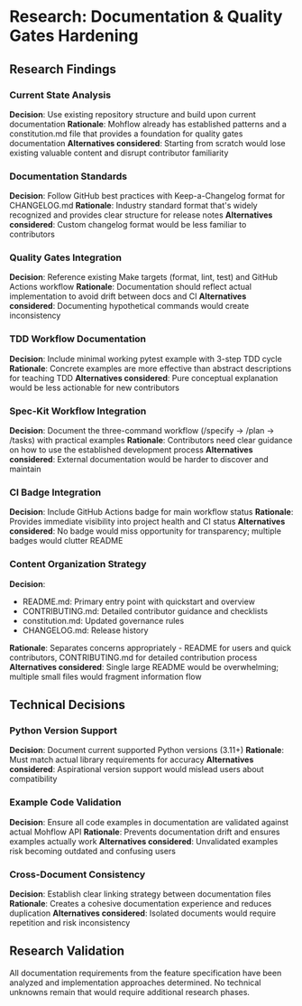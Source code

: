 # Research: Documentation & Quality Gates Hardening

## Research Findings

### Current State Analysis

**Decision**: Use existing repository structure and build upon current documentation
**Rationale**: Mohflow already has established patterns and a constitution.md file that provides a foundation for quality gates documentation
**Alternatives considered**: Starting from scratch would lose existing valuable content and disrupt contributor familiarity

### Documentation Standards

**Decision**: Follow GitHub best practices with Keep-a-Changelog format for CHANGELOG.md
**Rationale**: Industry standard format that's widely recognized and provides clear structure for release notes
**Alternatives considered**: Custom changelog format would be less familiar to contributors

### Quality Gates Integration

**Decision**: Reference existing Make targets (format, lint, test) and GitHub Actions workflow
**Rationale**: Documentation should reflect actual implementation to avoid drift between docs and CI
**Alternatives considered**: Documenting hypothetical commands would create inconsistency

### TDD Workflow Documentation

**Decision**: Include minimal working pytest example with 3-step TDD cycle
**Rationale**: Concrete examples are more effective than abstract descriptions for teaching TDD
**Alternatives considered**: Pure conceptual explanation would be less actionable for new contributors

### Spec-Kit Workflow Integration

**Decision**: Document the three-command workflow (/specify → /plan → /tasks) with practical examples
**Rationale**: Contributors need clear guidance on how to use the established development process
**Alternatives considered**: External documentation would be harder to discover and maintain

### CI Badge Integration

**Decision**: Include GitHub Actions badge for main workflow status
**Rationale**: Provides immediate visibility into project health and CI status
**Alternatives considered**: No badge would miss opportunity for transparency; multiple badges would clutter README

### Content Organization Strategy

**Decision**:
- README.md: Primary entry point with quickstart and overview
- CONTRIBUTING.md: Detailed contributor guidance and checklists
- constitution.md: Updated governance rules
- CHANGELOG.md: Release history

**Rationale**: Separates concerns appropriately - README for users and quick contributors, CONTRIBUTING.md for detailed contribution process
**Alternatives considered**: Single large README would be overwhelming; multiple small files would fragment information flow

## Technical Decisions

### Python Version Support

**Decision**: Document current supported Python versions (3.11+)
**Rationale**: Must match actual library requirements for accuracy
**Alternatives considered**: Aspirational version support would mislead users about compatibility

### Example Code Validation

**Decision**: Ensure all code examples in documentation are validated against actual Mohflow API
**Rationale**: Prevents documentation drift and ensures examples actually work
**Alternatives considered**: Unvalidated examples risk becoming outdated and confusing users

### Cross-Document Consistency

**Decision**: Establish clear linking strategy between documentation files
**Rationale**: Creates a cohesive documentation experience and reduces duplication
**Alternatives considered**: Isolated documents would require repetition and risk inconsistency

## Research Validation

All documentation requirements from the feature specification have been analyzed and implementation approaches determined. No technical unknowns remain that would require additional research phases.